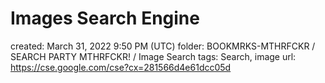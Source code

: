 # Images Search Engine

created: March 31, 2022 9:50 PM (UTC)
folder: BOOKMRKS-MTHRFCKR / SEARCH PARTY MTHRFCKR! / Image Search
tags: Search, image
url: https://cse.google.com/cse?cx=281566d4e61dcc05d